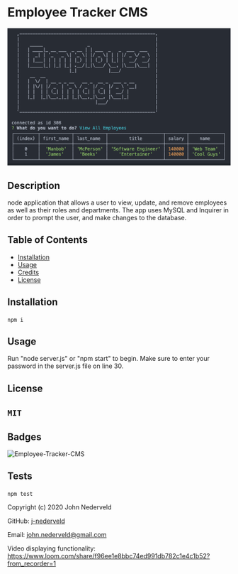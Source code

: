 # Employee Tracker CMS

![](https://github.com/j-nederveld/Employee-Tracker-CMS/blob/main/img/Screen%20Shot%202020-10-14%20at%2010.56.43%20PM.png)

## Description 

node application that allows a user to view, update, and remove employees as well as their roles and departments. The app uses MySQL and Inquirer in order to prompt the user, and make changes to the database.

## Table of Contents

* [Installation](#installation)
* [Usage](#usage)
* [Credits](#credits)
* [License](#license)

## Installation
`
npm i
`
## Usage 

Run "node server.js" or "npm start" to begin. Make sure to enter your password in the server.js file on line 30.

## License
`
MIT
`
---

## Badges

![Employee-Tracker-CMS](https://img.shields.io/github/languages/top/j-nederveld/Employee-Tracker-CMS)

## Tests
`
npm test
`


Copyright (c) 2020 John Nederveld

GitHub: [j-nederveld](https://github.com/j-nederveld)

Email: john.nederveld@gmail.com

Video displaying functionality: https://www.loom.com/share/f96ee1e8bbc74ed991db782c1e4c1b52?from_recorder=1